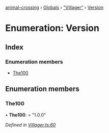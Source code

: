 [animal-crossing](../README.md) › [Globals](../globals.md) › ["Villager"](../modules/_villager_.md) › [Version](_villager_.version.md)

# Enumeration: Version

## Index

### Enumeration members

* [The100](_villager_.version.md#the100)

## Enumeration members

###  The100

• **The100**: = "1.0.0"

*Defined in [Villager.ts:60](https://github.com/Norviah/animal-crossing/blob/6476932/module/types/Villager.ts#L60)*
